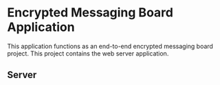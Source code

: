 # Encrypted Messaging Board Application
This application functions as an end-to-end encrypted messaging board project. This project 
contains the web server application.

## Server
